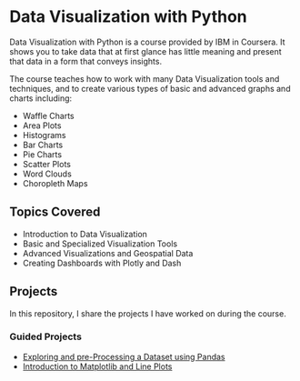 # Data Visualization with Python

Data Visualization with Python is a course provided by IBM in Coursera. It shows you to take data that at first glance has little meaning and present that data in a form that conveys insights. 

The course teaches how to work with many Data Visualization tools and techniques, and to create various types of basic and advanced graphs and charts including:
  - Waffle Charts
  - Area Plots
  - Histograms
  - Bar Charts
  - Pie Charts
  - Scatter Plots
  - Word Clouds
  - Choropleth Maps   

## Topics Covered
- Introduction to Data Visualization
- Basic and Specialized Visualization Tools
- Advanced Visualizations and Geospatial Data
- Creating Dashboards with Plotly and Dash

## Projects
In this repository, I share the projects I have worked on during the course.
### Guided Projects
- [Exploring and pre-Processing a Dataset using Pandas](https://github.com/pricso/Data_Visualization_with_Python/blob/4ffa8b9525d5e3c45b1f9ca85d16c9cc6e2798c3/Dataset-Preprocessing-Exploring-with-Pandas.ipynb)
- [Introduction to Matplotlib and Line Plots](https://github.com/pricso/Data_Visualization_with_Python/blob/e8c3d1159a9f822f3842e08989a981ffa1dc032a/Introduction-to-Matplotlib-and-Line-Plots.ipynb)
